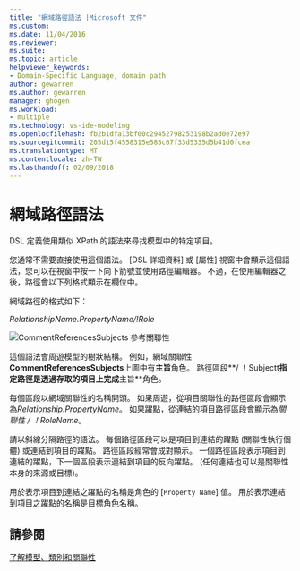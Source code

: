```yaml
---
title: "網域路徑語法 |Microsoft 文件"
ms.custom: 
ms.date: 11/04/2016
ms.reviewer: 
ms.suite: 
ms.topic: article
helpviewer_keywords:
- Domain-Specific Language, domain path
author: gewarren
ms.author: gewarren
manager: ghogen
ms.workload:
- multiple
ms.technology: vs-ide-modeling
ms.openlocfilehash: fb2b1dfa13bf00c29452798253198b2ad0e72e97
ms.sourcegitcommit: 205d15f4558315e585c67f33d5335d5b41d0fcea
ms.translationtype: MT
ms.contentlocale: zh-TW
ms.lasthandoff: 02/09/2018
---
```

# <a name="domain-path-syntax"></a>網域路徑語法
DSL 定義使用類似 XPath 的語法來尋找模型中的特定項目。  
  
 您通常不需要直接使用這個語法。 [DSL 詳細資料] 或 [屬性] 視窗中會顯示這個語法，您可以在視窗中按一下向下箭號並使用路徑編輯器。 不過，在使用編輯器之後，路徑會以下列格式顯示在欄位中。  
  
 網域路徑的格式如下：  
  
 *RelationshipName.PropertyName/!Role*  
  
 ![CommentReferencesSubjects 參考關聯性](../modeling/media/dsl_reference.png "dsl_reference")  
  
 這個語法會周遊模型的樹狀結構。 例如，網域關聯性**CommentReferencesSubjects**上圖中有**主旨**角色。 路徑區段**/ ！Subjectt**指定路徑是透過存取的項目上完成**主旨**角色。  
  
 每個區段以網域關聯性的名稱開頭。 如果周遊，從項目關聯性的路徑區段會顯示為*Relationship.PropertyName*。 如果躍點，從連結的項目路徑區段會顯示為*關聯性 / ！RoleName*。  
  
 請以斜線分隔路徑的語法。 每個路徑區段可以是項目到連結的躍點 (關聯性執行個體) 或連結到項目的躍點。 路徑區段經常會成對顯示。 一個路徑區段表示項目到連結的躍點，下一個區段表示連結到項目的反向躍點。 (任何連結也可以是關聯性本身的來源或目標)。  
  
 用於表示項目到連結之躍點的名稱是角色的 [`Property Name`] 值。 用於表示連結到項目之躍點的名稱是目標角色名稱。  
  
## <a name="see-also"></a>請參閱  
 [了解模型、類別和關聯性](../modeling/understanding-models-classes-and-relationships.md)